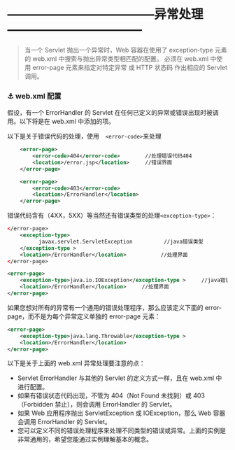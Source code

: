 # ————————————异常处理——————————— #

>当一个 Servlet 抛出一个异常时，Web 容器在使用了 exception-type 元素的 web.xml 中搜索与抛出异常类型相匹配的配置。
必须在 web.xml 中使用 error-page 元素来指定对特定异常 或 HTTP 状态码 作出相应的 Servlet 调用。

### :anchor: web.xml 配置 ###

假设，有一个 ErrorHandler 的 Servlet 在任何已定义的异常或错误出现时被调用。以下将是在 web.xml 中添加的项。

以下是关于错误代码的处理，使用`  <error-code>`来处理

```xml
    <error-page>
        <error-code>404</error-code>        //处理错误代码404
        <location>/error.jsp</location>     //错误界面
    </error-page>

    <error-page>
        <error-code>403</error-code>
        <location>/ErrorHandler</location>
    </error-page>
```

错误代码含有（4XX，5XX）等当然还有错误类型的处理`<exception-type>`：

```xml
</error-page>
    <exception-type>
          javax.servlet.ServletException          //java错误类型
    </exception-type >
    <location>/ErrorHandler</location>           //处理界面
</error-page>

<error-page>
    <exception-type>java.io.IOException</exception-type >     //java错误类型
    <location>/ErrorHandler</location>     //处理界面
</error-page>
```

如果您想对所有的异常有一个通用的错误处理程序，那么应该定义下面的 error-page，而不是为每个异常定义单独的 error-page 元素：

```xml
<error-page>
    <exception-type>java.lang.Throwable</exception-type >
    <location>/ErrorHandler</location>
</error-page>
```

以下是关于上面的 web.xml 异常处理要注意的点：

* Servlet ErrorHandler 与其他的 Servlet 的定义方式一样，且在 web.xml 中进行配置。
* 如果有错误状态代码出现，不管为 404（Not Found 未找到）或 403（Forbidden 禁止），则会调用 ErrorHandler 的 Servlet。
* 如果 Web 应用程序抛出 ServletException 或 IOException，那么 Web 容器会调用 ErrorHandler 的 Servlet。
* 您可以定义不同的错误处理程序来处理不同类型的错误或异常。上面的实例是非常通用的，希望您能通过实例理解基本的概念。


